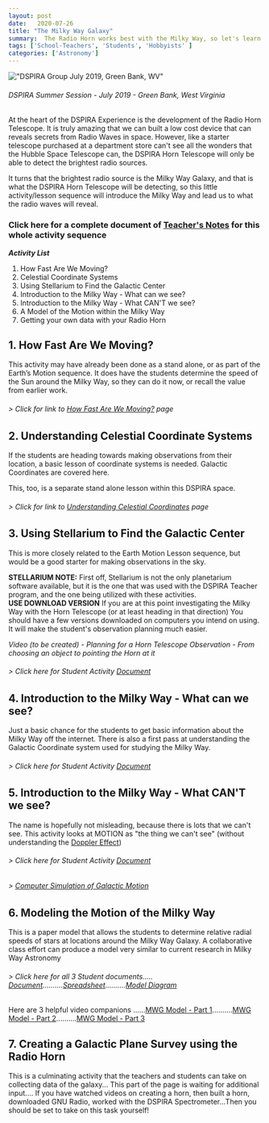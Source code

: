 ```yaml
---
layout: post
date:   2020-07-26
title: "The Milky Way Galaxy"
summary:  The Radio Horn works best with the Milky Way, so let's learn about it
tags: ['School-Teachers', 'Students', 'Hobbyists' ]
categories: ['Astronomy'] 
---
```



!["DSPIRA Group July 2019, Green Bank, WV"](/dspira-lessons/images/DspiraGalaxyPic2019.jpg) 
###### *DSPIRA Summer Session - July 2019 - Green Bank, West Virginia*

At the heart of the DSPIRA Experience is the development of the Radio Horn Telescope. It is truly amazing that we can built a low cost device that can reveals secrets from Radio Waves in space.  However, like a starter telescope purchased at a department store can't see all the wonders that the Hubble Space Telescope can, the DSPIRA Horn Telescope will only be able to detect the brightest radio sources.

It turns that the brightest radio source is the Milky Way Galaxy, and that is what the DSPIRA Horn Telescope will be detecting, so this little activity/lesson sequence will introduce the Milky Way and lead us to what the radio waves will reveal.

### Click here for a complete document of [Teacher's Notes](https://docs.google.com/document/d/1kXJ99gTiLGk551XCP7-ygE7T5rd5aw0Yu3gccNCzsdc/edit?usp=sharing) for this whole activity sequence

**_Activity List_**
   1. How Fast Are We Moving?
   2. Celestial Coordinate Systems
   3. Using Stellarium to Find the Galactic Center
   4. Introduction to the Milky Way - What can we see?
   5. Introduction to the Milky Way - What CAN'T we see?
   6. A Model of the Motion within the Milky Way
   7. Getting your own data with your Radio Horn
   
## 1. How Fast Are We Moving?   

This activity may have already been done as a stand alone, or as part of the Earth’s Motion sequence. It does have the students determine the speed of the Sun around the Milky Way, so they can do it now, or recall the value from earlier work.

###### > Click for link to [How Fast Are We Moving?](http://wvurail.org/dspira-lessons/HowFastAreWeMoving) page

## 2. Understanding Celestial Coordinate Systems

If the students are heading towards making observations from their location, a basic lesson of coordinate systems is needed.  Galactic Coordinates are covered here.

This, too, is a separate stand alone lesson within this DSPIRA space. 

###### > Click for link to [Understanding Celestial Coordinates](https://wvurail.org//dspira-lessons/A2UnderstandingCeleCoords) page

## 3. Using Stellarium to Find the Galactic Center

This is more closely related to the Earth Motion Lesson sequence, but would be a good starter for making observations in the sky.

**STELLARIUM NOTE:** First off, Stellarium is not the only planetarium software available, but it is the one that was used with the DSPIRA Teacher program, and the one being utilized with these activities.  
**USE DOWNLOAD VERSION** If you are at this point investigating the Milky Way with the Horn Telescope (or at least heading in that direction) You should have a few versions downloaded on computers you intend on using. It will make the student's observation planning much easier.

*Video (to be created) - Planning for a Horn Telescope Observation - From choosing an object to pointing the Horn at it*

###### > Click here for Student Activity [Document](https://docs.google.com/document/d/16ibpadOhBioZqrvxWpdrwJ1S6iNAwi7YaRW_QoM-CVI/view?usp=sharing) 

## 4. Introduction to the Milky Way - What can we see?

Just a basic chance for the students to get basic information about the Milky Way off the internet. There is also a first pass at understanding the Galactic Coordinate system used for studying the Milky Way.  

###### > Click here for Student Activity [Document](https://drive.google.com/file/d/1T441BW8rz3_bVgKN_bKK-ivfudXhQwFa/view?usp=sharing) 

## 5. Introduction to the Milky Way - What CAN'T we see? 

The name is hopefully not misleading, because there is lots that we can't see.  This activity looks at MOTION as "the thing we can't see" (without understanding the [Doppler Effect](https://www.youtube.com/watch?v=h4OnBYrbCjY))

###### > Click here for Student Activity [Document](https://drive.google.com/file/d/1xPjeHIYgnBoz7Gs0A-shC9hNVgdAPxlF/view?usp=sharing) 

###### > [Computer Simulation of Galactic Motion](https://www.youtube.com/watch?v=GLiXR0Jh3o8)

## 6. Modeling the Motion of the Milky Way

This is a paper model that allows the students to determine relative radial speeds of stars at locations around the Milky Way Galaxy.  A collaborative class effort can produce a model very similar to current research in Milky Way Astronomy

###### > Click here for all 3 Student documents..... [Document](https://drive.google.com/file/d/1TKCevAKtUIFev0SgQoPPxSa87RVd7KmC/view?usp=sharing)..........[Spreadsheet](https://docs.google.com/spreadsheets/d/1gwL3GSYX-_zK7E2O1va8yNV41vwuRpVm2QRopB4B5TM/edit?usp=sharing)..........[Model Diagram](https://drive.google.com/file/d/10Ct0UIcqEZzKVll40bz1z-7tCSWLWcfV/view?usp=sharing)  

Here are 3 helpful video companions ......[MWG Model - Part 1](https://www.youtube.com/watch?v=sZTpAqn1St4)..........[MWG Model - Part 2](https://www.youtube.com/watch?v=kyww_Vu5AZc)..........[MWG Model - Part 3](https://www.youtube.com/watch?v=Vf4a7fKUWGE)

## 7. Creating a Galactic Plane Survey using the Radio Horn
This is a culminating activity that the teachers and students can take on collecting data of the galaxy... This part of the page is waiting for additional input.... If you have watched videos on creating a horn, then built a horn, downloaded GNU Radio, worked with the DSPIRA Spectrometer...Then you should be set to take on this task yourself!
    
